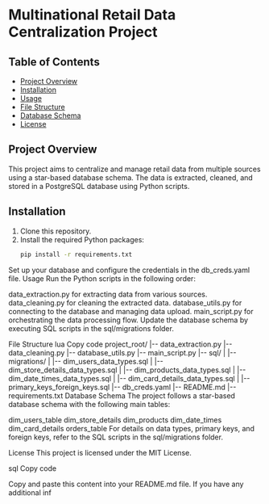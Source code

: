 # Multinational Retail Data Centralization Project

## Table of Contents
- [Project Overview](#project-overview)
- [Installation](#installation)
- [Usage](#usage)
- [File Structure](#file-structure)
- [Database Schema](#database-schema)
- [License](#license)

## Project Overview
This project aims to centralize and manage retail data from multiple sources using a star-based database schema. The data is extracted, cleaned, and stored in a PostgreSQL database using Python scripts.

## Installation
1. Clone this repository.
2. Install the required Python packages:
   ```bash
   pip install -r requirements.txt
Set up your database and configure the credentials in the db_creds.yaml file.
Usage
Run the Python scripts in the following order:

data_extraction.py for extracting data from various sources.
data_cleaning.py for cleaning the extracted data.
database_utils.py for connecting to the database and managing data upload.
main_script.py for orchestrating the data processing flow.
Update the database schema by executing SQL scripts in the sql/migrations folder.

File Structure
lua
Copy code
project_root/
|-- data_extraction.py
|-- data_cleaning.py
|-- database_utils.py
|-- main_script.py
|-- sql/
|   |-- migrations/
|       |-- dim_users_data_types.sql
|       |-- dim_store_details_data_types.sql
|       |-- dim_products_data_types.sql
|       |-- dim_date_times_data_types.sql
|       |-- dim_card_details_data_types.sql
|       |-- primary_keys_foreign_keys.sql
|-- db_creds.yaml
|-- README.md
|-- requirements.txt
Database Schema
The project follows a star-based database schema with the following main tables:

dim_users_table
dim_store_details
dim_products
dim_date_times
dim_card_details
orders_table
For details on data types, primary keys, and foreign keys, refer to the SQL scripts in the sql/migrations folder.

License
This project is licensed under the MIT License.

sql
Copy code

Copy and paste this content into your README.md file. If you have any additional inf